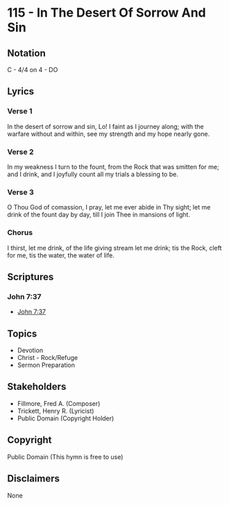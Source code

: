 # 115 - In The Desert Of Sorrow And Sin

## Notation

C - 4/4 on 4 - DO

## Lyrics

### Verse 1

In the desert of sorrow and sin, Lo! I faint as I journey along; with the warfare without and within, see my strength and my hope nearly gone.

### Verse 2

In my weakness I turn to the fount, from the Rock that was smitten for me; and I drink, and I joyfully count all my trials a blessing to be.

### Verse 3

O Thou God of comassion, I pray, let me ever abide in Thy sight; let me drink of the fount day by day, till I join Thee in mansions of light.

### Chorus

I thirst, let me drink, of the life giving stream let me drink; tis the Rock, cleft for me, tis the water, the water of life.


## Scriptures

### John 7:37

- [John 7:37](https://www.biblegateway.com/passage/?search=John%207%3A37)


## Topics

- Devotion
- Christ - Rock/Refuge
- Sermon Preparation

## Stakeholders

- Fillmore, Fred A. (Composer)
- Trickett, Henry R. (Lyricist)
- Public Domain (Copyright Holder)

## Copyright

Public Domain
(This hymn is free to use)

## Disclaimers

None


